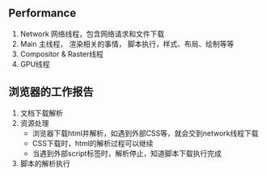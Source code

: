 ## Performance
1. Network 
   网络线程，包含网络请求和文件下载
2. Main
   主线程， 渲染相关的事情， 脚本执行，样式、布局、绘制等等
3. Compositor & Raster线程
4.  GPU线程

## 浏览器的工作报告
1. 文档下载解析
2. 资源处理
   + 浏览器下载html并解析，如遇到外部CSS等，就会交到network线程下载
   + CSS下载时，html的解析过程可以继续
   + 当遇到外部script标签时，解析停止，知道脚本下载执行完成
3. 脚本的解析执行
